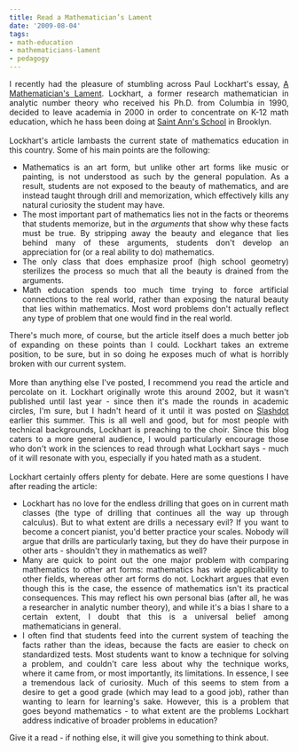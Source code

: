 ```yaml
---
title: Read a Mathematician’s Lament
date: '2009-08-04'
tags:
- math-education
- mathematicians-lament
- pedagogy
---
```


<div style="text-align: justify;">I recently had the pleasure of stumbling across Paul Lockhart's essay, <a href="http://www.maa.org/devlin/LockhartsLament.pdf">A Mathematician's Lament</a>.  Lockhart, a former research mathematician in analytic number theory who received his Ph.D. from Columbia in 1990, decided to leave academia in 2000 in order to concentrate on K-12 math education, which he hass been doing at <a href="http://en.wikipedia.org/wiki/Saint_Ann%27s_School_%28New_York_City%29">Saint Ann's School</a> in Brooklyn.<br /><br />Lockhart's article lambasts the current state of mathematics education in this country.  Some of his main points are the following:<br /></div><ul style="text-align: justify;"><li>Mathematics is an art form, but unlike other art forms like music or painting, is not understood as such by the general population.  As a result, students are not exposed to the beauty of mathematics, and are instead taught through drill and memorization, which effectively kills any natural curiosity the student may have.</li><li>The most important part of mathematics lies not in the facts or theorems that students memorize, but in the <span style="font-style: italic;">arguments</span> that show why these facts must be true.  By stripping away the beauty and elegance that lies behind many of these arguments, students don't develop an appreciation for (or a real ability to do) mathematics.</li><li>The only class that does emphasize proof (high school geometry) sterilizes the process so much that all the beauty is drained from the arguments.</li><li>Math education spends too much time trying to force artificial connections to the real world, rather than exposing the natural beauty that lies within mathematics.  Most word problems don't actually reflect any type of problem that one would find in the real world.</li></ul><div style="text-align: justify;">There's much more, of course, but the article itself does a much better job of expanding on these points than I could.  Lockhart takes an extreme position, to be sure, but in so doing he exposes much of what is horribly broken with our current system.<br /><br />More than anything else I've posted, I recommend you read the article and percolate on it.  Lockhart originally wrote this around 2002, but it wasn't published until last year - since then it's made the rounds in academic circles, I'm sure, but I hadn't heard of it until it was posted on <a href="http://slashdot.org/">Slashdot</a> earlier this summer.  This is all well and good, but for most people with technical backgrounds, Lockhart is preaching to the choir.  Since this blog caters to a more general audience, I would particularly encourage those who don't work in the sciences to read through what Lockhart says - much of it will resonate with you, especially if you hated math as a student.<br /><br />Lockhart certainly offers plenty for debate.  Here are some questions I have after reading the article:<br /></div><ul style="text-align: justify;"><li>Lockhart has no love for the endless drilling that goes on in current math classes (the type of drilling that continues all the way up through calculus).  But to what extent are drills a necessary evil?  If you want to become a concert pianist, you'd better practice your scales.  Nobody will argue that drills are particularly taxing, but they do have their purpose in other arts - shouldn't they in mathematics as well?</li><li>Many are quick to point out the one major problem with comparing mathematics to other art forms: mathematics has wide applicability to other fields, whereas other art forms do not.  Lockhart argues that even though this is the case, the essence of mathematics isn't its practical consequences.  This may reflect his own personal bias (after all, he was a researcher in analytic number theory), and while it's a bias I share to a certain extent, I doubt that this is a universal belief among mathematicians in general.</li><li>I often find that students feed into the current system of teaching the facts rather than the ideas, because the facts are easier to check on standardized tests.  Most students want to know a technique for solving a problem, and couldn't care less about why the technique works, where it came from, or most importantly, its limitations.  In essence, I see a tremendous lack of curiosity.  Much of this seems to stem from a desire to get a good grade (which may lead to a good job), rather than wanting to learn for learning's sake.  However, this is a problem that goes beyond mathematics - to what extent are the problems Lockhart address indicative of broader problems in education?</li></ul>Give it a read - if nothing else, it will give you something to think about.
